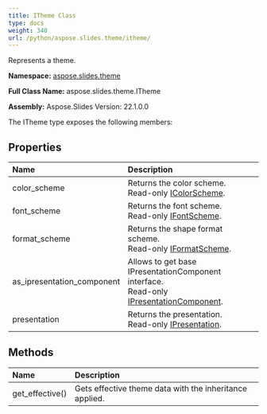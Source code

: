 ```yaml
---
title: ITheme Class
type: docs
weight: 340
url: /python/aspose.slides.theme/itheme/
---
```


Represents a theme.

**Namespace:** [aspose.slides.theme](/python/aspose.slides.theme/)

**Full Class Name:** aspose.slides.theme.ITheme

**Assembly:**  Aspose.Slides Version: 22.1.0.0

The ITheme type exposes the following members:
## **Properties**
|**Name**|**Description**|
| :- | :- |
|color_scheme|Returns the color scheme.<br/>            Read-only [IColorScheme](/python/aspose.slides.theme/icolorscheme/).|
|font_scheme|Returns the font scheme.<br/>            Read-only [IFontScheme](/python/aspose.slides.theme/ifontscheme/).|
|format_scheme|Returns the shape format scheme.<br/>            Read-only [IFormatScheme](/python/aspose.slides.theme/iformatscheme/).|
|as_ipresentation_component|Allows to get base IPresentationComponent interface.<br/>            Read-only [IPresentationComponent](/python/aspose.slides/ipresentationcomponent/).|
|presentation|Returns the presentation. <br/>            Read-only [IPresentation](/python/aspose.slides/ipresentation/).|
## **Methods**
|**Name**|**Description**|
| :- | :- |
|get_effective()|Gets effective theme data with the inheritance applied.|
